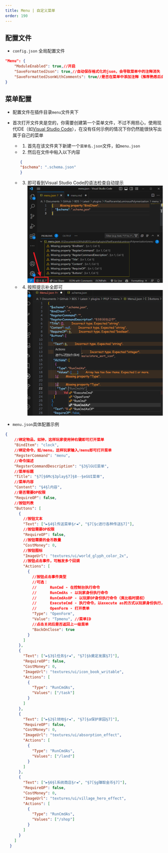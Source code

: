 ```yaml
---
title: Menu | 自定义菜单
order: 190
---
```


## 配置文件

- `config.json` 全局配置文件

```json
"Menu": {
    "ModuleEnabled": true,//开启
    "SaveFormattedJson": true,//自动保存格式化的json，会导致菜单中的注释消失
    "SaveFormattedJsonWithComments": true//是否在菜单中添加注释（推荐熟悉后自行关闭，不然看起来菜单很长）
}
```

## 菜单配置
- 配置文件在插件目录`menu`文件夹下
- 首次打开文件夹是空的，你需要创建第一个菜单文件，不过不用担心，使用现代IDE（如[Visual Studio Code](https://code.visualstudio.com/)），在没有任何示例的情况下你仍然能很快写出属于自己的菜单
  - 1. 首先在该文件夹下新建一个`菜单名.json`文件，如`menu.json`
  - 2. 然后在文件中粘入以下内容
    ```json
    {
    "$schema": ".schema.json"
    }
    ```
  - 3. 即可看到Visual Studio Code的语法检查自动提示
    ![补全](../../images/menu/codecomplete.png)  
  - 4. 按照提示补全即可 
    ![语法检查](../../images/menu/complete.png)  


- `menu.json`具体配置示例

```json
{
    //绑定物品，如钟，这样玩家使用钟右键即可打开菜单
    "BindItem": "clock",
    //绑定命令，如/menu，这样玩家输入/menu即可打开菜单
    "RegsterCommand": "menu",
    //命令描述
    "RegsterCommandDescription": "§3§lGUI菜单",
    //菜单标题
    "Title": "§7[§6Mc§3play§7]§8--§eGUI菜单",
    //菜单内容
    "Content": "§4§l内容",
    //是否需要OP权限
    "RequireOP": false,
    //按钮列表
    "Buttons": [
      {
        //按钮文本
        "Text": ["►§4§l传送菜单§r◄", "§7[§c进行各种传送§7]"],
        //按钮需要OP权限
        "RequireOP": false,
        //按钮需要的金币数量
        "CostMoney": 0,
        //按钮图标
        "ImageUrl": "textures/ui/world_glyph_color_2x",
        //按钮点击事件，可触发多个回调
        "Actions": [
          {
            //按钮点击事件类型
            //可选：
            //      RunCmd - 在控制台执行命令
            //      RunCmdAs - 以玩家身份执行命令
            //      RunCmdAsOP - 以玩家OP身份执行命令（类比临时提权）
            //      ExecuteCmd - 执行命令，以execute as的方式以玩家身份执行，基本类似RunCmdAsOP
            //      OpenForm - 打开表单
            "Type": "OpenForm",
            "Value": "Tpmenu", //菜单ID
            //点击关闭后是否返回上一级菜单
            "BackOnClose": true
          }
        ]
      },
      {
        "Text": ["►§3§l任务§r◄", "§7[§b奠定发展§7]"],
        "RequireOP": false,
        "CostMoney": 0,
        "ImageUrl": "textures/ui/icon_book_writable",
        "Actions": [
          {
            "Type": "RunCmdAs",
            "Values": ["/task"]
          }
        ]
      },
      {
        "Text": ["►§2§l领地§r◄", "§7[§a保护家园§7]"],
        "RequireOP": false,
        "CostMoney": 0,
        "ImageUrl": "textures/ui/absorption_effect",
        "Actions": [
          {
            "Type": "RunCmdAs",
            "Values": ["/land"]
          }
        ]
      },
      {
        "Text": ["►§6§l系统商店§r◄", "§7[§g赚取金币§7]"],
        "RequireOP": false,
        "CostMoney": 0,
        "ImageUrl": "textures/ui/village_hero_effect",
        "Actions": [
          {
            "Type": "RunCmdAs",
            "Values": ["/shop"]
          }
        ]
      }
    ]
  }
```
